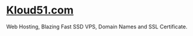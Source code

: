 # [Kloud51.com](https://kloud51.com/)

Web Hosting, Blazing Fast SSD VPS, Domain Names and SSL Certificate.
